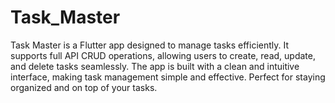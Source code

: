 # Task_Master
Task Master is a Flutter app designed to manage tasks efficiently. It supports full API CRUD operations, allowing users to create, read, update, and delete tasks seamlessly. The app is built with a clean and intuitive interface, making task management simple and effective. Perfect for staying organized and on top of your tasks.
